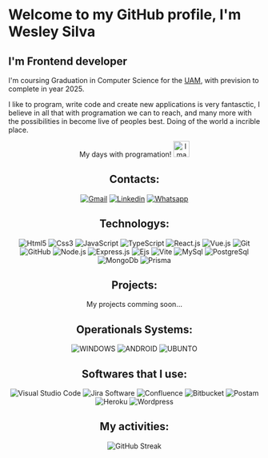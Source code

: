 #  Welcome to my GitHub profile, I'm Wesley Silva

##  I'm Frontend developer

I'm coursing Graduation in Computer Science for the [UAM](https://portal.anhembi.br/ 'Go to Website'), with prevision to complete in year 2025.

I like to program, write code and create new applications is very fantasctic, I believe in all that with programation we can to reach, and many more with the possibilities in become live of peoples best. Doing of the world a incrible place.
<center> My days with programation! <img src="https://raw.githubusercontent.com/TheDudeThatCode/TheDudeThatCode/master/Assets/Earth.gif" alt="Image not found" width="32">

## Contacts: 

[![Gmail](https://img.shields.io/badge/-Gmail-ff0000?style=for-the-badge&labelColor=ff0000&logo=gmail&logoColor=white)](mailto:wesleysilv23@gmail.com 'Go to Gmail')
[![Linkedin](https://img.shields.io/badge/-Linkedin-0e76a8?style=for-the-badge&labelColor=0e76a8&logo=linkedin&logoColor=white)](https://linkedin.com/in/wesleysilv 'Go to LinkedIn')
[![Whatsapp](https://img.shields.io/badge/-Whatsapp-25D366?style=for-the-badge&labelColor=25D366&logo=whatsapp&logoColor=white)](https://api.whatsapp.com/send?phone=+5534992540828&text=Olá%20Wesley,%20estou%20entrando%20em%20contato%20com%20você%20para%20saber%20sobre%20o%20seu%20trabalho%20como%20Desenvolvedor 'Go to Whatsapp')

## Technologys:

![Html5](https://img.icons8.com/?size=70&id=20909&format=png&color=000000)
![Css3](https://img.icons8.com/?size=70&id=21278&format=png&color=000000)
![JavaScript](https://img.icons8.com/?size=70&id=108784&format=png&color=000000)
![TypeScript](https://img.icons8.com/?size=70&id=uJM6fQYqDaZK&format=png&color=000000)
![React.js](https://img.icons8.com/?size=70&id=bzf0DqjXFHIW&format=png&color=000000)
![Vue.js](https://img.icons8.com/?size=70&id=BUnExfsRs3CW&format=png&color=000000)
![Git](https://img.icons8.com/?size=70&id=8verEw3iUvx0&format=png&color=000000)
![GitHub](https://img.icons8.com/?size=70&id=3tC9EQumUAuq&format=png&color=FF0000)
![Node.js](https://img.icons8.com/?size=70&id=hsPbhkOH4FMe&format=png&color=000000)
![Express.js](https://img.icons8.com/?size=70&id=kg46nzoJrmTR&format=png&color=C0C0C0)
![Ejs](https://img.icons8.com/?size=70&id=Pxe6MGswB8pX&format=png&color=000000)
![Vite](https://img.icons8.com/?size=70&id=dJjTWMogzFzg&format=png&color=000000)
![MySql](https://img.icons8.com/?size=70&id=9nLaR5KFGjN0&format=png&color=000000)
![PostgreSql](https://img.icons8.com/?size=70&id=38561&format=png&color=000000)
![MongoDb](https://img.icons8.com/?size=70&id=bosfpvRzNOG8&format=png&color=000000)
![Prisma](https://img.icons8.com/?size=70&id=aqb9SdV9P8oC&format=png&color=C0C0C0)

## Projects:

My projects comming soon...

## Operationals Systems: 

![WINDOWS](https://img.shields.io/badge/Windows-0078D6?style=for-the-badge&logo=windows&logoColor=white)
![ANDROID](https://img.shields.io/badge/Android-3DDC84?style=for-the-badge&logo=android&logoColor=white)
![UBUNTO](https://img.shields.io/badge/Ubuntu-E95420?style=for-the-badge&logo=ubuntu&logoColor=white)

## Softwares that I use: 

![Visual Studio Code](https://img.icons8.com/?size=60&id=9OGIyU8hrxW5&format=png&color=000000)
![Jira Software](https://img.icons8.com/?size=60&id=oROcPah5ues6&format=png&color=000000)
![Confluence](https://img.icons8.com/?size=60&id=h8EoAfgRDYLo&format=png&color=000000)
![Bitbucket](https://img.icons8.com/?size=60&id=x2g9nPCwQPOn&format=png&color=000000)
![Postam](https://img.icons8.com/?size=60&id=IoYmHUxgvrFB&format=png&color=000000)
![Heroku](https://img.icons8.com/?size=60&id=31085&format=png&color=000000)
![Wordpress](https://img.icons8.com/?size=60&id=13664&format=png&color=000000)


## My activities: 

![GitHub Streak](http://github-readme-streak-stats.herokuapp.com?user=wesley-silv&theme=elegant&hide_border=true&background=1E538F)






